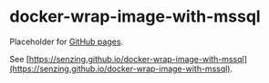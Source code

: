 # docker-wrap-image-with-mssql

Placeholder for [GitHub pages](https://pages.github.com/).

See [https://senzing.github.io/docker-wrap-image-with-mssql](https://senzing.github.io/docker-wrap-image-with-mssql).
